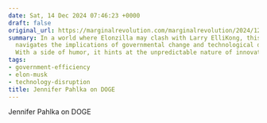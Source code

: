 ```yaml
---
date: Sat, 14 Dec 2024 07:46:23 +0000
draft: false
original_url: https://marginalrevolution.com/marginalrevolution/2024/12/jennifer-pahlka-on-doge.html?utm_source=rss&utm_medium=rss&utm_campaign=jennifer-pahlka-on-doge
summary: In a world where Elonzilla may clash with Larry ElliKong, this text thoughtfully
  navigates the implications of governmental change and technological disruption.
  With a side of humor, it hints at the unpredictable nature of innovation.
tags:
- government-efficiency
- elon-musk
- technology-disruption
title: Jennifer Pahlka on DOGE
---
```


Jennifer Pahlka on DOGE